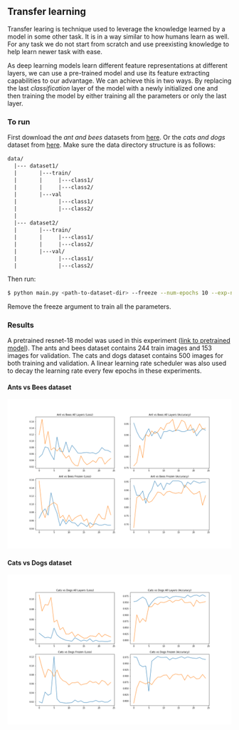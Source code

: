 ## Transfer learning
Transfer learing is technique used to leverage the knowledge learned
by a model in some other task. It is in a way similar to how humans learn as well.
For any task we do not start from scratch and use preexisting knowledge to help
learn newer task with ease.


As deep learning models learn different feature representations at different
layers, we can use a pre-trained model and use its feature extracting 
capabilities to our advantage. We can achieve this in two ways.
By replacing the last *classification* layer of the model
with a newly initialized one and then training the model by either training all 
the parameters or only the last layer.

### To run
First download the *ant and bees* datasets from
[here](https://download.pytorch.org/tutorial/hymenoptera_data.zip).
Or the *cats and dogs* dataset from
[here](https://www.kaggle.com/c/dogs-vs-cats/data?select=train.zip).
Make sure the data directory structure is as follows:
```
data/
  |--- dataset1/
  |       |---train/
  |       |     |---class1/
  |       |     |---class2/
  |       |---val
  |             |---class1/
  |             |---class2/
  |
  |--- dataset2/
  |       |---train/
  |       |     |---class1/
  |       |     |---class2/
  |       |---val/
  |             |---class1/
  |             |---class2/

```
Then run:

```bash
$ python main.py <path-to-dataset-dir> --freeze --num-epochs 10 --exp-name <experiment-name>
``` 
Remove the freeze argument to train all the parameters.

### Results
A pretrained resnet-18 model was used in this experiment
([link to pretrained model](https://pytorch.org/hub/pytorch_vision_resnet/)).
The ants and bees dataset contains 244 train images and 153 images for validation.
The cats and dogs dataset contains 500 images for both training and validation.
A linear learning rate scheduler was also used to decay the learning rate every few epochs
in these experiments.

#### Ants vs Bees dataset
![Ants vs Bees dataset](assets/ants_vs_bees.png)
#### Cats vs Dogs dataset
![Ants vs Bees dataset](assets/cats_vs_dogs.png)
